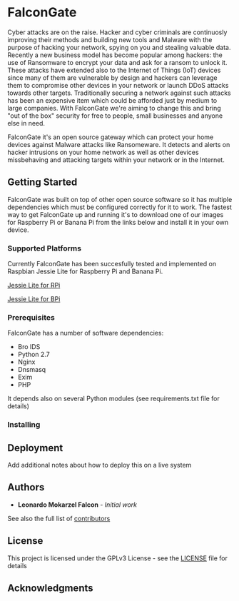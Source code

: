 # FalconGate

Cyber attacks are on the raise. Hacker and cyber criminals are continuosly improving their methods and building new tools and Malware with the purpose of hacking your network, spying on you and stealing valuable data. Recently a new business model has become popular among hackers: the use of Ransomware to encrypt your data and ask for a ransom to unlock it. These attacks have extended also to the Internet of Things (IoT) devices since many of them are vulnerable by design and hackers can leverage them to compromise other devices in your network or launch DDoS attacks towards other targets. Traditionally securing a network against such attacks has been an expensive item which could be afforded just by medium to large companies. With FalconGate we're aiming to change this and bring "out of the box" security for free to people, small businesses and anyone else in need.

FalconGate it's an open source gateway which can protect your home devices against Malware attacks like Ransomeware. It detects and alerts on hacker intrusions on your home network as well as other devices missbehaving and attacking targets within your network or in the Internet.

## Getting Started

FalconGate was built on top of other open source software so it has multiple dependencies which must be configured correctly for it to work. The fastest way to get FalconGate up and running it's to download one of our images for Raspberry Pi or Banana Pi from the links below and install it in your own device.


### Supported Platforms

Currently FalconGate has been succesfully tested and implemented on Raspbian Jessie Lite for Raspberry Pi and Banana Pi.

[Jessie Lite for RPi](https://downloads.raspberrypi.org/raspbian_lite_latest)

[Jessie Lite for BPi](https://drive.google.com/file/d/0B_YnvHgh2rwjdWp0bXRheHNJM1E/view?usp=sharing)

### Prerequisites

FalconGate has a number of software dependencies:

- Bro IDS
- Python 2.7
- Nginx
- Dnsmasq
- Exim
- PHP

It depends also on several Python modules (see requirements.txt file for details)

### Installing



## Deployment

Add additional notes about how to deploy this on a live system


## Authors

* **Leonardo Mokarzel Falcon** - *Initial work*

See also the full list of [contributors](https://github.com/A3sal0n/FalconGate/graphs/contributors)

## License

This project is licensed under the GPLv3 License - see the [LICENSE](LICENSE) file for details

## Acknowledgments


